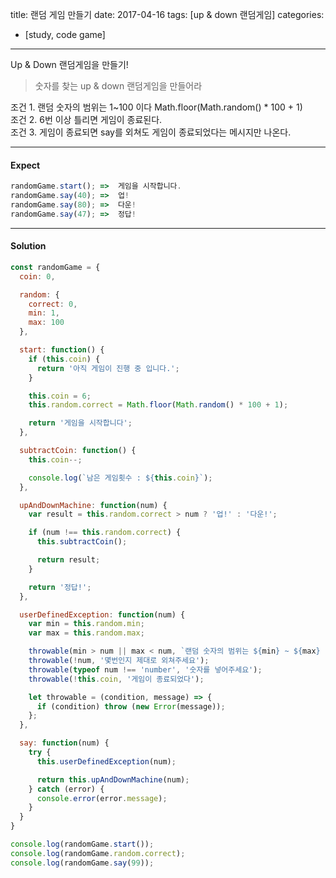 title: 랜덤 게임 만들기
date: 2017-04-16
tags: [up & down 랜덤게임]
categories:
- [study, code game]
---

Up & Down 랜덤게임을 만들기!

<!-- more -->

> 숫자를 찾는 up & down 랜덤게임을 만들어라  

조건 1. 랜덤 숫자의 범위는 1~100 이다 Math.floor(Math.random() * 100 + 1)  
조건 2. 6번 이상 틀리면 게임이 종료된다.  
조건 3. 게임이 종료되면 say를 외쳐도 게임이 종료되었다는 메시지만 나온다.  

---

#### Expect
```js
randomGame.start();	=>  게임을 시작합니다.
randomGame.say(40);	=>  업!
randomGame.say(80);	=>  다운!
randomGame.say(47);	=>  정답!
```

---

#### Solution
```js
const randomGame = {
  coin: 0,

  random: {
    correct: 0,
    min: 1,
    max: 100
  },

  start: function() {
    if (this.coin) {
      return '아직 게임이 진행 중 입니다.';
    }

    this.coin = 6;
    this.random.correct = Math.floor(Math.random() * 100 + 1);

    return '게임을 시작합니다';
  },

  subtractCoin: function() {
    this.coin--;

    console.log(`남은 게임횟수 : ${this.coin}`);
  },

  upAndDownMachine: function(num) {
    var result = this.random.correct > num ? '업!' : '다운!';

    if (num !== this.random.correct) {
      this.subtractCoin();

      return result;
    }

    return '정답!';
  },

  userDefinedException: function(num) {
    var min = this.random.min;
    var max = this.random.max;

    throwable(min > num || max < num, `랜덤 숫자의 범위는 ${min} ~ ${max} 이다`);
    throwable(!num, '몇번인지 제대로 외쳐주세요');
    throwable(typeof num !== 'number', '숫자를 넣어주세요');
    throwable(!this.coin, '게임이 종료되었다');

    let throwable = (condition, message) => {
      if (condition) throw (new Error(message));
    };
  },

  say: function(num) {
    try {
      this.userDefinedException(num);

      return this.upAndDownMachine(num);
    } catch (error) {
      console.error(error.message);
    }
  }
}

console.log(randomGame.start());
console.log(randomGame.random.correct);
console.log(randomGame.say(99));
```
